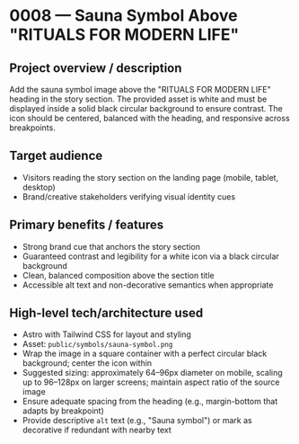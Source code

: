 # 0008 — Sauna Symbol Above "RITUALS FOR MODERN LIFE"

## Project overview / description
Add the sauna symbol image above the "RITUALS FOR MODERN LIFE" heading in the story section. The provided asset is white and must be displayed inside a solid black circular background to ensure contrast. The icon should be centered, balanced with the heading, and responsive across breakpoints.

## Target audience
- Visitors reading the story section on the landing page (mobile, tablet, desktop)
- Brand/creative stakeholders verifying visual identity cues

## Primary benefits / features
- Strong brand cue that anchors the story section
- Guaranteed contrast and legibility for a white icon via a black circular background
- Clean, balanced composition above the section title
- Accessible alt text and non-decorative semantics when appropriate

## High-level tech/architecture used
- Astro with Tailwind CSS for layout and styling
- Asset: `public/symbols/sauna-symbol.png`
- Wrap the image in a square container with a perfect circular black background; center the icon within
- Suggested sizing: approximately 64–96px diameter on mobile, scaling up to 96–128px on larger screens; maintain aspect ratio of the source image
- Ensure adequate spacing from the heading (e.g., margin-bottom that adapts by breakpoint)
- Provide descriptive `alt` text (e.g., "Sauna symbol") or mark as decorative if redundant with nearby text


